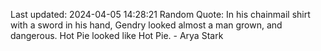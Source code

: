 Last updated: 2024-04-05 14:28:21
Random Quote: In his chainmail shirt with a sword in his hand, Gendry looked almost a man grown, and dangerous.  Hot Pie looked like Hot Pie.  -  Arya Stark